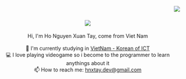<img align="right" src="https://visitor-badge.laobi.icu/badge?page_id=hnxtay">

<h1 align="center">
  <a href="https://git.io/typing-svg">
    <img src="https://readme-typing-svg.herokuapp.com/?lines=Hello,+There!+👋;This+is+my+profile....;Nice+to+meet+you!&center=true&size=30">
  </a>
</h1>

<p align="center">
  Hi, I'm Ho Nguyen Xuan Tay, come from Viet Nam
  <br>
  <br>
  🔬 I'm currently studying in <a href="https://vku.udn.vn">VietNam - Korean of ICT</a>
<!--   <br>
  🎓 I graduated from Ly Tu Trong High School -->
  <br>
  💻 I love playing videogame so i become to the programmer to learn anythings about it
  <br>
  📫 How to reach me: <a href="mailto: hnxtay.dev@gmail.com">hnxtay.dev@gmail.com</a>
</p>
<!-- 
- 🔭 I’m currently working on ...
- 🌱 I’m currently learning ...
- 👯 I’m looking to collaborate on ...
- 🤔 I’m looking for help with ...
- 💬 Ask me about ...
- 📫 How to reach me: ...
- 😄 Pronouns: ...
- ⚡ Fun fact: ... -->

